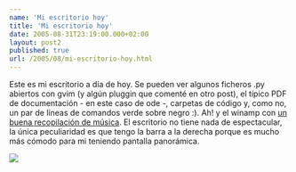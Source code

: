 ```yaml
---
name: 'Mi escritorio hoy'
title: 'Mi escritorio hoy'
date: 2005-08-31T23:19:00.000+02:00
layout: post2
published: true
url: /2005/08/mi-escritorio-hoy.html
---
```


Este es mi escritorio a día de hoy. Se pueden ver algunos ficheros .py abiertos con gvim (y algún pluggin que comenté en otro post), el típico PDF de documentación - en este caso de ode -, carpetas de código y, como no, un par de líneas de comandos verde sobre negro :). Ah! y el winamp con [un buena recopilación de música](http://willbe.planet-d.net/demovibes.htm). El escritorio no tiene nada de espectacular, la única peculiaridad es que tengo la barra a la derecha porque es mucho más cómodo para mi teniendo pantalla panorámica.  
  
[![](http://photos1.blogger.com/blogger/2315/213/320/31-8-2k5_2.jpg)](http://photos1.blogger.com/blogger/2315/213/1600/31-8-2k5_2.jpg)